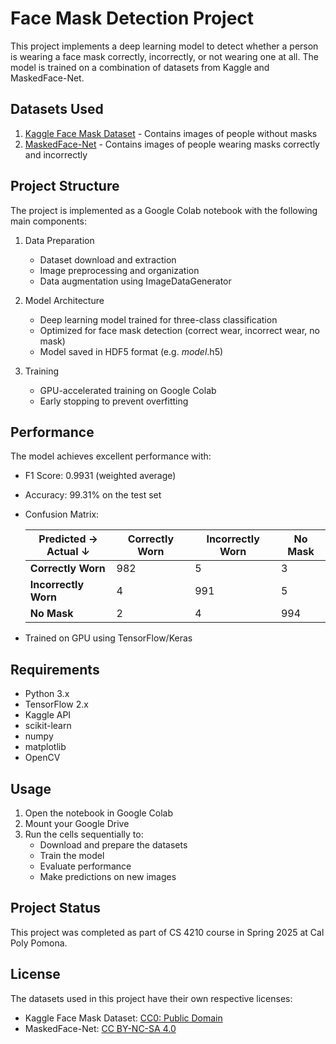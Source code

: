 # Face Mask Detection Project

This project implements a deep learning model to detect whether a person is wearing a face mask correctly, incorrectly, or not wearing one at all. The model is trained on a combination of datasets from Kaggle and MaskedFace-Net.

## Datasets Used

1. [Kaggle Face Mask Dataset](https://www.kaggle.com/datasets/omkargurav/face-mask-dataset) - Contains images of people without masks
2. [MaskedFace-Net](https://github.com/cabani/MaskedFace-Net) - Contains images of people wearing masks correctly and incorrectly

## Project Structure

The project is implemented as a Google Colab notebook with the following main components:

1. Data Preparation
   - Dataset download and extraction
   - Image preprocessing and organization
   - Data augmentation using ImageDataGenerator

2. Model Architecture
   - Deep learning model trained for three-class classification
   - Optimized for face mask detection (correct wear, incorrect wear, no mask)
   - Model saved in HDF5 format (e.g. *model*.h5)

3. Training
   - GPU-accelerated training on Google Colab
   - Early stopping to prevent overfitting

## Performance

The model achieves excellent performance with:
- F1 Score: 0.9931 (weighted average)
- Accuracy: 99.31% on the test set
- Confusion Matrix:

  | Predicted →<br>Actual ↓ | Correctly Worn | Incorrectly Worn | No Mask |
  |------------------------|----------------|------------------|----------|
  | **Correctly Worn**     | 982            | 5                | 3        |
  | **Incorrectly Worn**   | 4              | 991              | 5        |
  | **No Mask**            | 2              | 4                | 994      |

- Trained on GPU using TensorFlow/Keras

## Requirements

- Python 3.x
- TensorFlow 2.x
- Kaggle API
- scikit-learn
- numpy
- matplotlib
- OpenCV

## Usage

1. Open the notebook in Google Colab
2. Mount your Google Drive
3. Run the cells sequentially to:
   - Download and prepare the datasets
   - Train the model
   - Evaluate performance
   - Make predictions on new images

## Project Status

This project was completed as part of CS 4210 course in Spring 2025 at Cal Poly Pomona.

## License

The datasets used in this project have their own respective licenses:
- Kaggle Face Mask Dataset: [CC0: Public Domain](https://creativecommons.org/publicdomain/zero/1.0/)
- MaskedFace-Net: [CC BY-NC-SA 4.0](https://creativecommons.org/licenses/by-nc-sa/4.0/)
